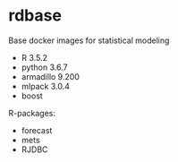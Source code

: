 # rdbase

Base docker images for statistical modeling

- R 3.5.2
- python 3.6.7
- armadillo 9.200
- mlpack 3.0.4
- boost

R-packages:
- forecast
- mets
- RJDBC
